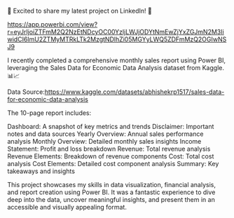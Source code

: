 🚀 Excited to share my latest project on LinkedIn! 🚀

https://app.powerbi.com/view?r=eyJrIjoiZTFmM2Q2NzEtNDcyOC00YzljLWJjODYtNmEwZjYxZGJmN2M3IiwidCI6ImU2ZTMyMTRkLTk2MzgtNDlhZi05MGYyLWQ5ZDFmMzQ2OGIwNSJ9

I recently completed a comprehensive monthly sales report using Power BI, leveraging the Sales Data for Economic Data Analysis dataset from Kaggle. 📊📈

Data Source:https://www.kaggle.com/datasets/abhishekrp1517/sales-data-for-economic-data-analysis

The 10-page report includes:

Dashboard: A snapshot of key metrics and trends
Disclaimer: Important notes and data sources
Yearly Overview: Annual sales performance analysis
Monthly Overview: Detailed monthly sales insights
Income Statement: Profit and loss breakdown
Revenue: Total revenue analysis
Revenue Elements: Breakdown of revenue components
Cost: Total cost analysis
Cost Elements: Detailed cost component analysis
Summary: Key takeaways and insights

This project showcases my skills in data visualization, financial analysis, and report creation using Power BI. It was a fantastic experience to dive deep into the data, uncover meaningful insights, and present them in an accessible and visually appealing format.



